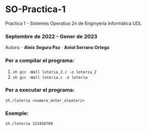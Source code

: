 # SO-Practica-1
Practica 1 - Sistemes Operatius
2n de Enginyeria Informàtica UDL

### Septembre de 2022 - Gener de 2023
Autors:
· **Aleix Segura Paz**
· **Aniol Serrano Ortega**

### Per a compilar el programa:
  1. ```sh gcc -Wall loteria_2.c -o loteria_2```
  2. ```sh gcc -Wall loteria.c -o loteria```
 
### Per a executar el programa:
  ```sh./loteria <numero_enter_aleatori>```
 
### Exemple:
  ```sh./loteria 123456789```
